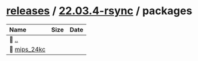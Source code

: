 ---
---

# [releases](/releases/) / [22.03.4-rsync](/releases/22.03.4-rsync/) / packages


| Name | Size | Date |
|:---|---:|---|
| 📁 [..](../) | | |
| 📁 [mips_24kc](mips_24kc) | | |

